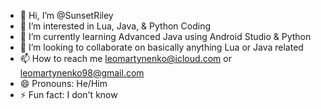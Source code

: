 - 👋 Hi, I’m @SunsetRiley
- 👀 I’m interested in Lua, Java, & Python Coding
- 🌱 I’m currently learning Advanced Java using Android Studio & Python
- 💞️ I’m looking to collaborate on basically anything Lua or Java related
- 📫 How to reach me leomartynenko@icloud.com or leomartynenko98@gmail.com
- 😄 Pronouns: He/Him
- ⚡ Fun fact: I don't know

<!---
SunsetRiley/SunsetRiley is a ✨ special ✨ repository because its `README.md` (this file) appears on your GitHub profile.
You can click the Preview link to take a look at your changes.
--->
